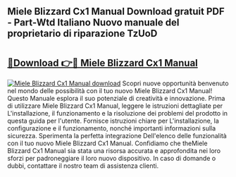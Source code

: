 ## Miele Blizzard Cx1 Manual Download gratuit PDF - Part-Wtd Italiano Nuovo manuale del proprietario di riparazione TzUoD

# <h2><a href="http://dfaig48.blite.top/?on=Miele+Blizzard+Cx1+Manual">🔗Download 👉🔴 Miele Blizzard Cx1 Manual</a></h2>

[![Miele Blizzard Cx1 Manual download](https://i.imgur.com/lujVjoI.png)](http://dfaig48.blite.top/?on=Miele+Blizzard+Cx1+Manual)
Scopri nuove opportunità benvenuto nel mondo delle possibilità con il tuo nuovo Miele Blizzard Cx1 Manual! Questo Manuale esplora il suo potenziale di creatività e innovazione. Prima di utilizzare Miele Blizzard Cx1 Manual, leggere le istruzioni dettagliate per L'installazione, il funzionamento e la risoluzione dei problemi del prodotto in questa guida per l'utente. Fornisce istruzioni chiare per L'installazione, la configurazione e il funzionamento, nonché importanti informazioni sulla sicurezza. Sperimenta la perfetta integrazione Dell'elenco delle funzionalità con il tuo nuovo Miele Blizzard Cx1 Manual. Confidiamo che theMiele Blizzard Cx1 Manual sia stata una risorsa accurata e approfondita nei loro sforzi per padroneggiare il loro nuovo dispositivo. In caso di domande o dubbi, contattare il nostro team di assistenza clienti.
